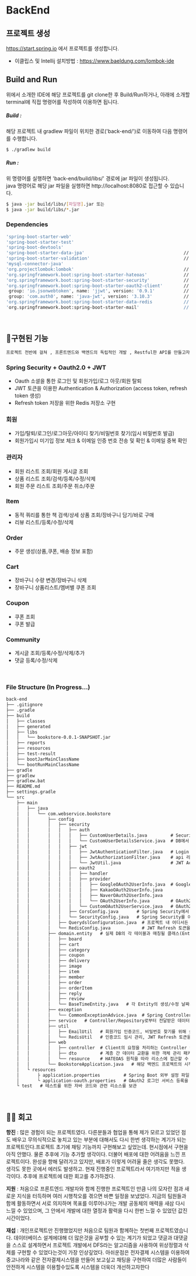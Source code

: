 # BackEnd

## 프로젝트 생성
https://start.spring.io 에서 프로젝트를 생성합니다.
  - 이클립스 및 Intellij 설치방법 : https://www.baeldung.com/lombok-ide

## Build and Run
위에서 소개한 IDE에 해당 프로젝트를 git clone한 후 Build/Run하거나, 아래에 소개할 terminal에 직접 명령어를 작성하여 이용하면 됩니다.

##### Build : 
해당 프로젝트 내 gradlew 파일이 위치한 경로('back-end/')로 이동하여 다음 명령어를 수행합니다.
```bash
$ ./gradlew build
```

##### Run :
위 명령어를 실행하면 'back-end/build/libs/' 경로에 jar 파일이 생성됩니다.<br/>
java 명령어로 해당 jar 파일을 실행하면 http://localhost:8080로 접근할 수 있습니다.
```bash
$ java -jar build/libs/[파일명].jar 또는
$ java -jar build/libs/*.jar
```


### Dependencies

```bash
'spring-boot-starter-web'                                       
'spring-boot-starter-test'          
'spring-boot-devtools'              
'spring-boot-starter-data-jpa'                                      // spring data jpa 사용을 위한 라이브러리
'spring-boot-starter-validation'                                    // validation 체크를 위한 라이브러리
'mysql-connector-java'              
'org.projectlombok:lombok'                                          // 롬복
'org.springframework.boot:spring-boot-starter-hateoas'              // HATEOAS 추가 : Restful API 개발을 위한 라이브러리
'org.springframework.boot:spring-boot-starter-security'             // 스프링 시큐리티
'org.springframework.boot:spring-boot-starter-oauth2-client'        // OAuth2.0 사용 라이브러리
 group: 'io.jsonwebtoken', name: 'jjwt', version: '0.9.1'           // jwt 러이브러리 
 group: 'com.auth0', name: 'java-jwt', version: '3.10.3'            // jwt 러이브러리   
'org.springframework.boot:spring-boot-starter-data-redis            // Redis 추가 : Refresh 토큰 관리를 DB 대신 캐시 메모리에서 관리하기 위함
'org.springframework.boot:spring-boot-starter-mail'                 // 이메일 인증 : 위한 이메일 관련 객체 사용
```


<br/>

## 🔧구현된 기능
    
```markdown
프로젝트 전반에 걸쳐 , 프론트엔드와 백엔드의 독립적인 개발 , Restful한 API를 만들고자 Spring Hatoas를 사용하여 개발하였다.
```
 
### Spring Security + Oauth2.0 + JWT
- Oauth 소셜을 통한 로그인 및 회원가입/로그 아웃/회원 탈퇴
- JWT 토큰을 이용한 Authentication & Authorization (access token, refresh token 생성)
- Refresh token 저장을 위한 Redis 저장소 구현 

### 회원
- 가입/탈퇴/로그인/로그아웃/아이디 찾기/비밀번호 찾기(임시 비밀번호 발급)
- 회원가입시 미기입 정보 체크 & 이메일 인증 번호 전송 및 확인 & 이메일 중복 확인

### 관리자
- 회원 리스트 조회/회원 게시글 조회
- 상품 리스트 조회/검색/등록/수정/삭제
- 회원 주문 리스트 조회/주문 취소/주문

### Item 
- 동적 쿼리를 통한 책 검색/상세 상품 조회/장바구니 담기/바로 구매
- 리뷰 리스트/등록/수정/삭제

### Order
- 주문 생성(상품,쿠폰, 배송 정보 포함)

### Cart
- 장바구니 수량 변경/장바구니 삭제
- 장바구니 상품리스트/멤버별 쿠폰 조회

### Coupon
- 쿠폰 조회
- 쿠폰 발급

### Community
- 게시글 조회/등록/수정/삭제/추가
- 댓글 등록/수정/삭제

<br/>


### File Structure (In Progress...)

```markdown
back-end
├── .gitignore       
├── .gradle
├── build
│   ├── classes
│   ├── generated
│   ├── libs
│   │   └── bookstore-0.0.1-SNAPSHOT.jar
│   ├── reports
│   ├── resources
│   ├── test-result
│   ├── bootJarMainClassName
│   └── bootRunMainClassName
├── gradle
├── gradlew
├── gradlew.bat
├── README.md
├── settings.gradle
└── src
    ├── main
    │	├── java
    │	│   └── com.webservice.bookstore	
    │   │       ├── config
    │   │       │   ├── security
    │   │       │   │   ├── auth
    │   │       │   │   │   ├── CustomUserDetails.java         # Security에서 (일반/OAuth2) 회원 정보를 관리하는 UserDetails 인터페이스 구현체
    │   │       │   │   │   └── CustomUserDetailsService.java  # DB에서 회원 정보를 가져오는 역할하는 UserDetailsService 인터페이스 구현체
    │   │       │   │   ├── jwt 
    │   │       │   │   │   ├── JwtAuthenticationFilter.java   # Login 요청 시 인증 절차를 처리하는 Filter
    │   │       │   │   │   ├── JwtAuthorizationFilter.java    # api 리소스 요청에 대한 JWT의 권한 및 토큰 유효여부 검증하는 Filter
    │   │       │   │   │   └── JwtUtil.java                   # JWT Access/Refresh 토큰 생성 및 검증 처리 담당 클래스
    │   │       │   │   ├── oauth2
    │   │       │   │   │   ├── handler
    │   │       │   │   │   ├── provider
    │   │       │   │   │   │   ├── GoogleOAuth2UserInfo.java  # Google/Kakao/Naver부터 회원 정보를 추출하는 OAuth2UserInfo 인터페이스 구현체
    │   │       │   │   │   │   ├── KakaoOAuth2UserInfo.java
    │   │       │   │   │   │   ├── NaverOAuth2UserInfo.java
    │   │       │   │   │   │   └── OAuth2UserInfo.java        # OAuth2 Provider로부터 받은 정보를 매칭할 인터페이스
    │   │       │   │   │   └── CustomOAuth2UserService.java   # OAuth2 회원 정보 기반으로 회원가입 및 정보 업데이트, JWT 토큰 제공 담당 Service
    │   │       │   │   ├── CorsConfig.java       # Spring Security에서 제공하는 CORS 정책 제어 기본 설정
    │   │       │   │   └── SecurityConfig.java   # Spring Security를 이용해 인증 및 인가 처리 여부 등을 기본 설정
    │   │       │   ├── QuerydslConfiguration.java  # 프로젝트 내 어디서든 QueryDSL을 사용할 수 있도록 기본 설정
    │   │       │   └── RedisConfig.java            # JWT Refresh 토큰을 관리하는 Redis 기본 세팅
    │   │       ├── domain.entity   # 실제 DB의 각 테이블과 매칭될 클래스(Entity) 및 DB에 직접 접근하는 Repository 컴포넌트 관리 패키지
    │   │       │   ├── board                                 
    │   │       │   ├── cart
    │   │       │   ├── category
    │   │       │   ├── coupon
    │   │       │   ├── delivery
    │   │       │   ├── image
    │   │       │   ├── item
    │   │       │   ├── member
    │   │       │   ├── order
    │   │       │   ├── orderItem
    │   │       │   ├── reply
    │   │       │   ├── review
    │   │       │   └── BaseTimeEntity.java   # 각 Entity의 생성/수정 날짜시간을 자동으로 관리해주는 추상화 클래스
    │   │       ├── exception
    │   │       │   └── CommonExceptionAdvice.java  # Spring Controller에서 발생하는 예외 처리 담당 클래스
    │   │       ├── service   # Controller/Repository로부터 전달받은 데이터를 가공하는 Service 컴포넌트를 관리하는 패키지
    │   │       ├── util
    │   │       │   ├── EmailUtil   # 회원가입 인증코드, 비밀번호 찾기를 위해 실제로 이메일 전송을 담당하는 클래스 
    │   │       │   └── RedisUtil   # 인증코드 임시 관리, JWT Refresh 토큰을 관리하는 Redis 저장소 관리를 담당하는 클래스                                                                     
    │   │       ├── web
    │   │       │   ├── controller  # Client의 요청을 처리하는 Controller 컴포넌트 관리 패키지
    │   │       │   ├── dto         # 계층 간 데이터 교환을 위한 객체 관리 패키지
    │   │       │   └── resource    # HATEOAS 원칙을 따라 리소스에 접근할 수 있는 링크 레퍼런스인 Links를 제공하는 클래스 관리 패키지
    │   │       └── BookstoreApplication.java   # 해당 백엔드 프로젝트의 시작 클래스
    │   └ resources
    │	    ├ application.properties         # Spring Boot 외부 설정 파일 
    │	    └ application-oauth.properties   # OAuth2 로그인 서비스 등록을 위한 설정 파일       
    └ test   # 테스트를 위한 자바 코드와 관련 리소스를 보관
```


<br/>


## 🤜🤛 회고

**항진** : 많은 경험이 되는 프로젝트였다. 다른분들과 협업을 통해 제가 모르고 있었던 점도 배우고 무의식적으로 놓치고 있는 부분에 대해서도 다시 한번 생각하는 계기가 되는 프로젝트인다.프로젝트 초기에 채팅 기능까지 구현해보고 싶었는데. 현시점에서 구현을 아직 안했다. 물론 추후에 기능 추가할 생각이다. 더불어 배포에 대한 어려움을 느낀 프로젝트이다. 완성을 향해 달려가고 있지만, 배포가 이렇게 어려울 줄은 생각도 못했다. 생각도 못한 곳에서 에러도 발생하고. 현재 진행중인 프로젝트라서 여기까지만 적을 생각이다. 추후에 프로젝트에 대한 회고를 추가하겠다.

**지원** : 처음으로 프론트엔드 개발자와 함께 진행한 프로젝트인 만큼 나의 모자란 점과 새로운 지식을 터득하며 여러 시행착오를 겪으면 바쁜 일정을 보냈었다. 지금의 팀원들과 함께 활동하면서 서로 의지하며 목표를 이루어나가는 개발 공동체의 매력을 새삼 다시 느낄 수 있었으며, 그 안에서 개발에 대한 열정과 활력을 다시 한번 느낄 수 있었던 값진 시간이었다.

**재섭** : 개인프로젝트만 진행했었지만 처음으로 팀원과 함께하는 첫번째 프로젝트였습니다. 데이터베이스 설계에대해 더 많은것을 공부할 수 있는 계기가 되었고 댓글과 대댓글을 스스로 설계하면서 프로젝트 개발에서 DFS라는 알고리즘을 사용하여 위상정렬과 삭제를 구현할 수 있었다는것이 가장 인상깊었다. 아쉬운점은 전자결제 시스템을 이용하여 중고나라와 같은 전자결제시스템을 만들어 보고싶고 채팅을 구현하여 더많은 사람들이 안전하게 시스템을 이용할수있도록 시스템을 더욱더 개선하고자한다